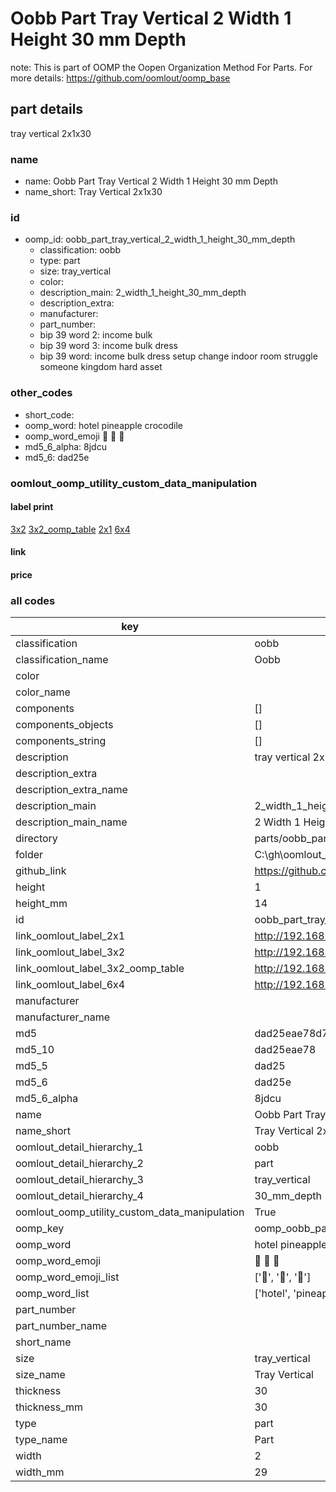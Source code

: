 # Oobb Part Tray Vertical 2 Width 1 Height 30 mm Depth  

note: This is part of OOMP the Oopen Organization Method For Parts. For more details: https://github.com/oomlout/oomp_base

##  part details
  



tray vertical 2x1x30



### name
* name: Oobb Part Tray Vertical 2 Width 1 Height 30 mm Depth
* name_short: Tray Vertical 2x1x30 
### id
* oomp_id: oobb_part_tray_vertical_2_width_1_height_30_mm_depth
  * classification: oobb
  * type: part
  * size: tray_vertical
  * color: 
  * description_main: 2_width_1_height_30_mm_depth
  * description_extra: 
  * manufacturer: 
  * part_number: 
  * bip 39 word 2: income bulk
  * bip 39 word 3: income bulk dress
  * bip 39 word: income bulk dress setup change indoor room struggle someone kingdom hard asset

### other_codes
* short_code: 
* oomp_word: hotel pineapple crocodile
* oomp_word_emoji :hotel: :pineapple: :crocodile:
* md5_6_alpha: 8jdcu
* md5_6: dad25e






### oomlout_oomp_utility_custom_data_manipulation
#### label print
[3x2](http://192.168.1.245:1112/?label=oomp%208jdcu)
[3x2_oomp_table](http://192.168.1.108:1112/?label=oomp%208jdcu)
[2x1](http://192.168.1.242:1112/?label=oomp%208jdcu)
[6x4](http://192.168.1.55:1112/?label=oomp%208jdcu)    

#### link

                              

#### price







### all codes 
| key | value |  
| --- | --- |  
| classification | oobb |  
| classification_name | Oobb |  
| color |  |  
| color_name |  |  
| components | [] |  
| components_objects | [] |  
| components_string | [] |  
| description | tray vertical 2x1x30 |  
| description_extra |  |  
| description_extra_name |  |  
| description_main | 2_width_1_height_30_mm_depth |  
| description_main_name | 2 Width 1 Height 30 mm Depth |  
| directory | parts/oobb_part_tray_vertical_2_width_1_height_30_mm_depth |  
| folder | C:\gh\oomlout_oobb_version_4_generated_parts\parts\oobb_part_tray_vertical_2_width_1_height_30_mm_depth |  
| github_link | https://github.com/oomlout/oomlout_oomp_part_src/tree/main/parts/oobb_part_tray_vertical_2_width_1_height_30_mm_depth |  
| height | 1 |  
| height_mm | 14 |  
| id | oobb_part_tray_vertical_2_width_1_height_30_mm_depth |  
| link_oomlout_label_2x1 | http://192.168.1.242:1112/?label=oomp%208jdcu |  
| link_oomlout_label_3x2 | http://192.168.1.245:1112/?label=oomp%208jdcu |  
| link_oomlout_label_3x2_oomp_table | http://192.168.1.108:1112/?label=oomp%208jdcu |  
| link_oomlout_label_6x4 | http://192.168.1.55:1112/?label=oomp%208jdcu |  
| manufacturer |  |  
| manufacturer_name |  |  
| md5 | dad25eae78d7577dcc131c4885478394 |  
| md5_10 | dad25eae78 |  
| md5_5 | dad25 |  
| md5_6 | dad25e |  
| md5_6_alpha | 8jdcu |  
| name | Oobb Part Tray Vertical 2 Width 1 Height 30 mm Depth |  
| name_short | Tray Vertical 2x1x30  |  
| oomlout_detail_hierarchy_1 | oobb |  
| oomlout_detail_hierarchy_2 | part |  
| oomlout_detail_hierarchy_3 | tray_vertical |  
| oomlout_detail_hierarchy_4 | 30_mm_depth |  
| oomlout_oomp_utility_custom_data_manipulation | True |  
| oomp_key | oomp_oobb_part_tray_vertical_2_width_1_height_30_mm_depth |  
| oomp_word | hotel pineapple crocodile |  
| oomp_word_emoji | :hotel: :pineapple: :crocodile: |  
| oomp_word_emoji_list | [':hotel:', ':pineapple:', ':crocodile:'] |  
| oomp_word_list | ['hotel', 'pineapple', 'crocodile'] |  
| part_number |  |  
| part_number_name |  |  
| short_name |  |  
| size | tray_vertical |  
| size_name | Tray Vertical |  
| thickness | 30 |  
| thickness_mm | 30 |  
| type | part |  
| type_name | Part |  
| width | 2 |  
| width_mm | 29 |  
